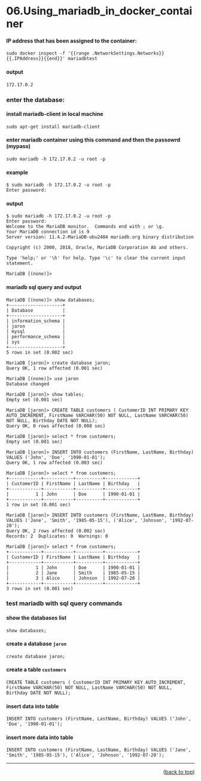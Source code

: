 <a name="topage"></a>

# 06.Using_mariadb_in_docker_container

#### IP address that has been assigned to the container:

```
sudo docker inspect -f '{{range .NetworkSettings.Networks}}{{.IPAddress}}{{end}}' mariadbtest
```

#### output
```
172.17.0.2
```

### enter the database:

#### install mariadb-client in local machine
```
sudo apt-get install mariadb-client
```

#### enter mariadb container using this command and then the passowrd (mypass)

```
sudo mariadb -h 172.17.0.2 -u root -p
```

#### example
```
$ sudo mariadb -h 172.17.0.2 -u root -p
Enter password: 
```

#### output

```
$ sudo mariadb -h 172.17.0.2 -u root -p
Enter password: 
Welcome to the MariaDB monitor.  Commands end with ; or \g.
Your MariaDB connection id is 9
Server version: 11.4.2-MariaDB-ubu2404 mariadb.org binary distribution

Copyright (c) 2000, 2018, Oracle, MariaDB Corporation Ab and others.

Type 'help;' or '\h' for help. Type '\c' to clear the current input statement.

MariaDB [(none)]> 
```

#### mariadb sql query and output

```
MariaDB [(none)]> show databases;
+--------------------+
| Database           |
+--------------------+
| information_schema |
| jaron              |
| mysql              |
| performance_schema |
| sys                |
+--------------------+
5 rows in set (0.002 sec)

MariaDB [jaron]> create database jaron;
Query OK, 1 row affected (0.001 sec)

MariaDB [(none)]> use jaron
Database changed

MariaDB [jaron]> show tables;
Empty set (0.001 sec)

MariaDB [jaron]> CREATE TABLE customers ( CustomerID INT PRIMARY KEY AUTO_INCREMENT, FirstName VARCHAR(50) NOT NULL, LastName VARCHAR(50) NOT NULL, Birthday DATE NOT NULL);
Query OK, 0 rows affected (0.008 sec)

MariaDB [jaron]> select * from customers;
Empty set (0.001 sec)

MariaDB [jaron]> INSERT INTO customers (FirstName, LastName, Birthday) VALUES ('John', 'Doe', '1990-01-01');
Query OK, 1 row affected (0.003 sec)

MariaDB [jaron]> select * from customers;
+------------+-----------+----------+------------+
| CustomerID | FirstName | LastName | Birthday   |
+------------+-----------+----------+------------+
|          1 | John      | Doe      | 1990-01-01 |
+------------+-----------+----------+------------+
1 row in set (0.001 sec)

MariaDB [jaron]> INSERT INTO customers (FirstName, LastName, Birthday) VALUES ('Jane', 'Smith', '1985-05-15'), ('Alice', 'Johnson', '1992-07-20');
Query OK, 2 rows affected (0.002 sec)
Records: 2  Duplicates: 0  Warnings: 0

MariaDB [jaron]> select * from customers;
+------------+-----------+----------+------------+
| CustomerID | FirstName | LastName | Birthday   |
+------------+-----------+----------+------------+
|          1 | John      | Doe      | 1990-01-01 |
|          2 | Jane      | Smith    | 1985-05-15 |
|          3 | Alice     | Johnson  | 1992-07-20 |
+------------+-----------+----------+------------+
3 rows in set (0.001 sec)
```

### test mariadb with sql query commands

#### show the databases list
```
show databases;
```

#### create a database `jaron`
```
create database jaron;
```

#### create a table `customers`
```
CREATE TABLE customers ( CustomerID INT PRIMARY KEY AUTO_INCREMENT, FirstName VARCHAR(50) NOT NULL, LastName VARCHAR(50) NOT NULL, Birthday DATE NOT NULL);
```

#### insert data into table
```
INSERT INTO customers (FirstName, LastName, Birthday) VALUES ('John', 'Doe', '1990-01-01');
```

#### insert more data into table
```
INSERT INTO customers (FirstName, LastName, Birthday) VALUES ('Jane', 'Smith', '1985-05-15'), ('Alice', 'Johnson', '1992-07-20');
```
-----

<p align="right">(<a href="#topage">back to top</a>)</p>
<br/>
<br/>
